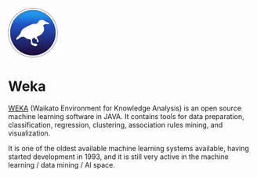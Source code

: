 <img width="20%" height="20%" src="/img/weka.png"> 

# Weka

[WEKA](https://www.cs.waikato.ac.nz/ml/weka/) (Waikato Environment for Knowledge Analysis) is an open source machine learning software in JAVA. It contains tools for data preparation, classification, regression, clustering, association rules mining, and visualization.

It is one of the oldest available machine learning systems available, having started development in 1993, and it is still very active in the machine learning / data mining / AI space.

